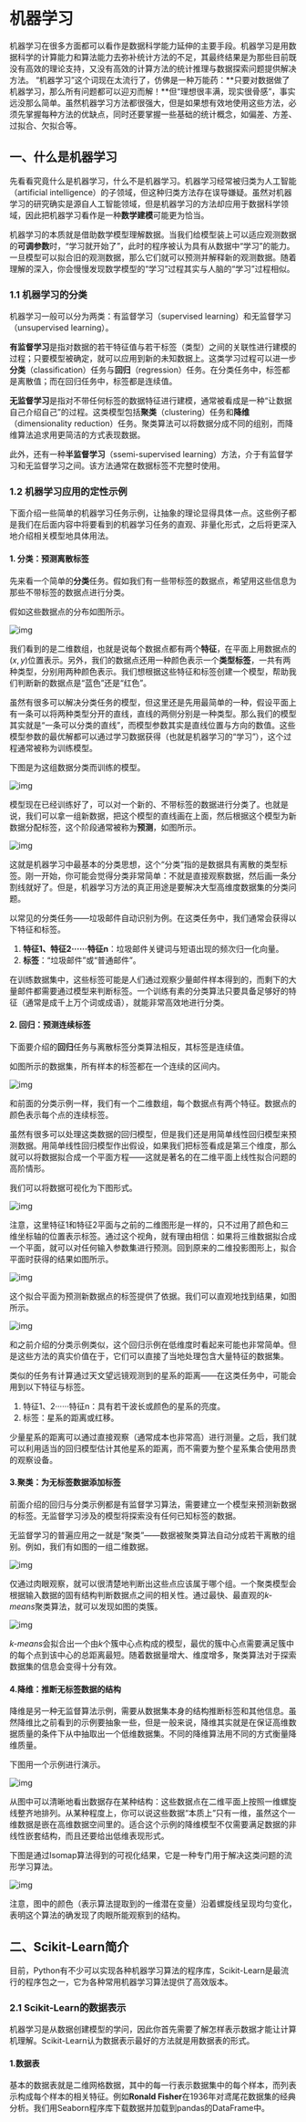 # 机器学习
机器学习在很多方面都可以看作是数据科学能力延伸的主要手段。机器学习是用数据科学的计算能力和算法能力去弥补统计方法的不足，其最终结果是为那些目前既没有高效的理论支持，又没有高效的计算方法的统计推理与数据探索问题提供解决方法。
“机器学习”这个词现在太流行了，仿佛是一种万能药：**只要对数据做了机器学习，那么所有问题都可以迎刃而解！**但“理想很丰满，现实很骨感”，事实远没那么简单。虽然机器学习方法都很强大，但是如果想有效地使用这些方法，必须先掌握每种方法的优缺点，同时还要掌握一些基础的统计概念，如偏差、方差、过拟合、欠拟合等。
## 一、什么是机器学习
先看看究竟什么是机器学习，什么不是机器学习。机器学习经常被归类为人工智能（artificial intelligence）的子领域，但这种归类方法存在误导嫌疑。虽然对机器学习的研究确实是源自人工智能领域，但是机器学习的方法却应用于数据科学领域，因此把机器学习看作是一种**数学建模**可能更为恰当。

机器学习的本质就是借助数学模型理解数据。当我们给模型装上可以适应观测数据的**可调参数**时，“学习就开始了”，此时的程序被认为具有从数据中“学习”的能力。一旦模型可以拟合旧的观测数据，那么它们就可以预测并解释新的观测数据。随着理解的深入，你会慢慢发现数学模型的“学习”过程其实与人脑的“学习”过程相似。
### 1.1 机器学习的分类
机器学习一般可以分为两类：有监督学习（supervised learning）和无监督学习（unsupervised learning）。

**有监督学习**是指对数据的若干特征值与若干标签（类型）之间的关联性进行建模的过程；只要模型被确定，就可以应用到新的未知数据上。这类学习过程可以进一步**分类**（classification）任务与**回归**（regression）任务。在分类任务中，标签都是离散值；而在回归任务中，标签都是连续值。

**无监督学习**是指对不带任何标签的数据特征进行建模，通常被看成是一种“让数据自己介绍自己”的过程。这类模型包括**聚类**（clustering）任务和**降维**（dimensionality reduction）任务。聚类算法可以将数据分成不同的组别，而降维算法追求用更简洁的方式表现数据。

此外，还有一种**半监督学习**（ssemi-supervised learning）方法，介于有监督学习和无监督学习之间。该方法通常在数据标签不完整时使用。
### 1.2 机器学习应用的定性示例
下面介绍一些简单的机器学习任务示例，让抽象的理论显得具体一点。这些例子都是我们在后面内容中将要看到的机器学习任务的直观、非量化形式，之后将更深入地介绍相关模型地具体用法。
#### 1. 分类：预测离散标签
先来看一个简单的**分类**任务。假如我们有一些带标签的数据点，希望用这些信息为那些不带标签的数据点进行分类。

假如这些数据点的分布如图所示。

![img](E:/my_code/py/img/5-1.png)

我们看到的是二维数组，也就是说每个数据点都有两个**特征**，在平面上用数据点的$(x,y)$位置表示。另外，我们的数据点还用一种颜色表示一个**类型标签**，一共有两种类型，分别用两种颜色表示。我们想根据这些特征和标签创建一个模型，帮助我们判断新的数据点是“蓝色”还是“红色”。

虽然有很多可以解决分类任务的模型，但这里还是先用最简单的一种，假设平面上有一条可以将两种类型分开的直线，直线的两侧分别是一种类型。那么我们的模型其实就是“一条可以分类的直线”，而模型参数其实是直线位置与方向的数值。这些模型参数的最优解都可以通过学习数据获得（也就是机器学习的“学习”），这个过程通常被称为训练模型。

下图是为这组数据分类而训练的模型。

![img](E:/my_code/py/img/5-2.png)

模型现在已经训练好了，可以对一个新的、不带标签的数据进行分类了。也就是说，我们可以拿一组新数据，把这个模型的直线画在上面，然后根据这个模型为新数据分配标签，这个阶段通常被称为**预测**，如图所示。

![img](E:/my_code/py/img/5-3.png)

这就是机器学习中最基本的分类思想，这个“分类”指的是数据具有离散的类型标签。刚一开始，你可能会觉得分类非常简单：不就是直接观察数据，然后画一条分割线就好了。但是，机器学习方法的真正用途是要解决大型高维度数据集的分类问题。

以常见的分类任务——垃圾邮件自动识别为例。在这类任务中，我们通常会获得以下特征和标签。
1. **特征1、特征2······特征n**：垃圾邮件关键词与短语出现的频次归一化向量。
2. **标签**：“垃圾邮件”或“普通邮件”。

在训练数据集中，这些标签可能是人们通过观察少量邮件样本得到的，而剩下的大量邮件都需要通过模型来判断标签。一个训练有素的分类算法只要具备足够好的特征（通常是成千上万个词或成语），就能非常高效地进行分类。
#### 2. 回归：预测连续标签
下面要介绍的**回归**任务与离散标签分类算法相反，其标签是连续值。

如图所示的数据集，所有样本的标签都在一个连续的区间内。

![img](E:/my_code/py/img/5-4.png)

和前面的分类示例一样，我们有一个二维数组，每个数据点有两个特征。数据点的颜色表示每个点的连续标签。

虽然有很多可以处理这类数据的回归模型，但是我们还是用简单线性回归模型来预测数据。用简单线性回归模型作出假设，如果我们把标签看成是第三个维度，那么就可以将数据拟合成一个平面方程——这就是著名的在二维平面上线性拟合问题的高阶情形。

我们可以将数据可视化为下图形式。

![img](E:/my_code/py/img/5-5.png)

注意，这里特征1和特征2平面与之前的二维图形是一样的，只不过用了颜色和三维坐标轴的位置表示标签。通过这个视角，就有理由相信：如果将三维数据拟合成一个平面，就可以对任何输入参数集进行预测。回到原来的二维投影图形上，拟合平面时获得的结果如图所示。

![img](E:/my_code/py/img/5-6.png)

这个拟合平面为预测新数据点的标签提供了依据。我们可以直观地找到结果，如图所示。

![img](E:/my_code/py/img/5-7.png)

和之前介绍的分类示例类似，这个回归示例在低维度时看起来可能也非常简单。但是这些方法的真实价值在于，它们可以直接了当地处理包含大量特征的数据集。

类似的任务有计算通过天文望远镜观测到的星系的距离——在这类任务中，可能会用到以下特征与标签。

1. 特征1、2······特征n：具有若干波长或颜色的星系的亮度。
2. 标签：星系的距离或红移。

少量星系的距离可以通过直接观察（通常成本也非常高）进行测量。之后，我们就可以利用适当的回归模型估计其他星系的距离，而不需要为整个星系集合使用昂贵的观察设备。

#### 3.聚类：为无标签数据添加标签

前面介绍的回归与分类示例都是有监督学习算法，需要建立一个模型来预测新数据的标签。无监督学习涉及的模型将探索没有任何已知标签的数据。

无监督学习的普遍应用之一就是“聚类”——数据被聚类算法自动分成若干离散的组别。例如，我们有如图的一组二维数据。

![img](E:/my_code/py/img/5-8.png)

仅通过肉眼观察，就可以很清楚地判断出这些点应该属于哪个组。一个聚类模型会根据输入数据的固有结构判断数据点之间的相关性。通过最快、最直观的*k-means*聚类算法，就可以发现如图的类簇。

![img](E:/my_code/py/img/5-9.png)

*k-means*会拟合出一个由*k*个簇中心点构成的模型，最优的簇中心点需要满足簇中的每个点到该中心的总距离最短。随着数据量增大、维度增多，聚类算法对于探索数据集的信息会变得十分有效。

#### 4.降维：推断无标签数据的结构

降维是另一种无监督算法示例，需要从数据集本身的结构推断标签和其他信息。虽然降维比之前看到的示例要抽象一些，但是一般来说，降维其实就是在保证高维数据质量的条件下从中抽取出一个低维数据集。不同的降维算法用不同的方式衡量降维质量。

下图用一个示例进行演示。

![img](E:/my_code/py/img/5-10.png)

从图中可以清晰地看出数据存在某种结构：这些数据点在二维平面上按照一维螺旋线整齐地排列。从某种程度上，你可以说这些数据“本质上”只有一维，虽然这个一维数据是嵌在高维数据空间里的。适合这个示例的降维模型不仅需要满足数据的非线性嵌套结构，而且还要给出低维表现形式。

下图是通过Isomap算法得到的可视化结果，它是一种专门用于解决这类问题的流形学习算法。

![img](E:/my_code/py/img/5-11.png)

注意，图中的颜色（表示算法提取到的一维潜在变量）沿着螺旋线呈现均匀变化，表明这个算法的确发现了肉眼所能观察到的结构。

## 二、Scikit-Learn简介

目前，Python有不少可以实现各种机器学习算法的程序库，Scikit-Learn是最流行的程序包之一，它为各种常用机器学习算法提供了高效版本。

### 2.1 Scikit-Learn的数据表示

机器学习是从数据创建模型的学问，因此你首先需要了解怎样表示数据才能让计算机理解。Scikit-Learn认为数据表示最好的方法就是用数据表的形式。

#### 1.数据表

基本的数据表就是二维网格数据，其中的每一行表示数据集中的每个样本，而列表示构成每个样本的相关特征。例如**Ronald Fisher**在1936年对鸢尾花数据集的经典分析。我们用Seaborn程序库下载数据并加载到pandas的DataFrame中。